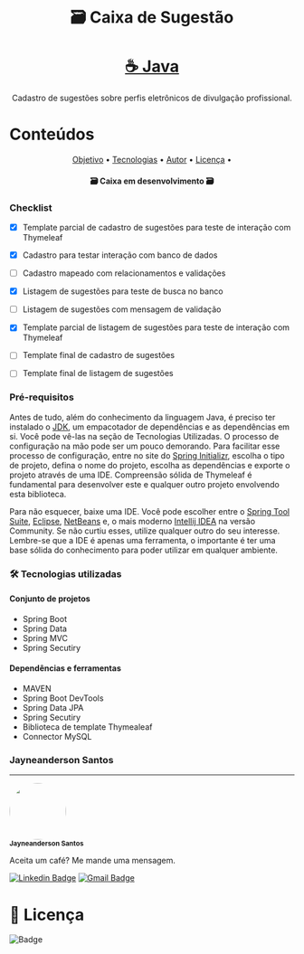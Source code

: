 <h1 align="center">🗃️ Caixa de Sugestão</h1>

<h1 align="center">
    <a href="https://www.java.com/pt_BR/">☕ Java</a>
</h1>

<p align="center">Cadastro de sugestões sobre perfis eletrônicos de divulgação profissional.</p>

<h1>Conteúdos</h1>

<p align="center">
 <a href="#objetivo">Objetivo</a> •
 <a href="#tecnologias">Tecnologias</a> • 
 <a href="#autor">Autor</a> •
 <a href="#licença">Licença</a> • 
</p>


<h4 align="center">
🗃️ Caixa em desenvolvimento 🗃️
</h4>

### Checklist

- [x] Template parcial de cadastro de sugestões para teste de interação com Thymeleaf
- [x] Cadastro para testar interação com banco de dados
- [ ] Cadastro mapeado com relacionamentos e validações 
- [x] Listagem de sugestões para teste de busca no banco
- [ ] Listagem de sugestões com mensagem de validação
- [x] Template parcial de listagem de sugestões para teste de interação com Thymeleaf
- [ ] Template final de cadastro de sugestões
- [ ] Template final de listagem de sugestões


<!-- <h1 align="center">
    <img alt="cadastroConvidados" src="./src/main/resources/img/convidados.gif"/>
</h1> -->

### Pré-requisitos 

Antes de tudo, além do conhecimento da linguagem Java, é preciso ter instalado o [JDK](https://www.oracle.com/java/technologies/javase/javase-jdk8-downloads.html), um empacotador de dependências e as dependências em si. Você pode vê-las na seção de Tecnologias Utilizadas. 
O processo de configuração na mão pode ser um pouco demorando. Para facilitar esse processo de configuração, entre no site do [Spring Initializr](https://start.spring.io/), escolha o tipo de projeto, defina o nome do projeto, escolha as dependências e exporte o projeto através de uma IDE.
Compreensão sólida de Thymeleaf é fundamental para desenvolver este e qualquer outro projeto envolvendo esta biblioteca.

Para não esquecer, baixe uma IDE. Você pode escolher entre o [Spring Tool Suite](https://spring.io/tools), [Eclipse](https://www.eclipse.org/downloads/), [NetBeans](https://netbeans.org/) e, o mais moderno [Intellij IDEA](https://www.jetbrains.com/pt-br/idea/) na versão Community. Se não curtiu esses, utilize qualquer outro do seu interesse. Lembre-se que a IDE é apenas uma ferramenta, o importante é ter uma base sólida do conhecimento para poder utilizar em qualquer ambiente.

### 🛠️ Tecnologias utilizadas

#### Conjunto de projetos
- Spring Boot
- Spring Data
- Spring MVC
- Spring Secutiry

#### Dependências e ferramentas
- MAVEN
- Spring Boot DevTools
- Spring Data JPA
- Spring Secutiry
- Biblioteca de template Thymealeaf
- Connector MySQL


### Jayneanderson Santos
---
 <img style="border-radius: 50%;" src="https://drive.google.com/file/d/182YrakJuDz_2w4UeBGB_Kjj2OwiiRp-G/view?usp=sharing" width="100px;" alt=""/>
 <br />
 <sub><b>Jayneanderson Santos</b></sub></a> <a href="#" title="jay_portifólio"></a>

Aceita um café? Me mande uma mensagem.

[![Linkedin Badge](https://img.shields.io/badge/-Jayneanderson-blue?style=flat-square&logo=Linkedin&logoColor=white&link=https://www.linkedin.com/in/jayneanderson-santos/)](https://www.linkedin.com/in/jayneanderson-santos/) 
[![Gmail Badge](https://img.shields.io/badge/-jayneanderson.santos@gmail.com-c14438?style=flat-square&logo=Gmail&logoColor=white&link=mailto:jayneanderson.santos@gmail.com)](mailto:jayneanderson.santos@gmail.com)

# 📜 Licença

![Badge](https://img.shields.io/badge/Licen%C3%A7a-MIT-green)

